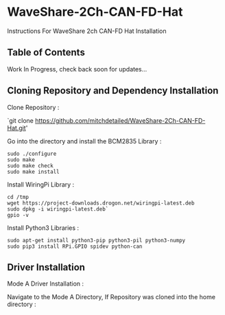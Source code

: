 # WaveShare-2Ch-CAN-FD-Hat
Instructions For WaveShare 2ch CAN-FD Hat Installation

## Table of Contents
Work In Progress, check back soon for updates...


## Cloning Repository and Dependency Installation
Clone Repository :

`git clone https://github.com/mitchdetailed/WaveShare-2Ch-CAN-FD-Hat.git'

Go into the directory and install the BCM2835 Library : 
```cd ./WaveShare-2Ch-CAN-FD-Hat/bcm2835-1.60/
sudo ./configure
sudo make
sudo make check
sudo make install
```

Install WiringPi Library : 
```sudo apt-get install wiringpi
cd /tmp
wget https://project-downloads.drogon.net/wiringpi-latest.deb
sudo dpkg -i wiringpi-latest.deb`
gpio -v
```

Install Python3 Libraries :
```sudo apt-get update
sudo apt-get install python3-pip python3-pil python3-numpy
sudo pip3 install RPi.GPIO spidev python-can
```

## Driver Installation
Mode A Driver Installation : 

Navigate to the Mode A Directory, If Repository was cloned into the home directory : 


